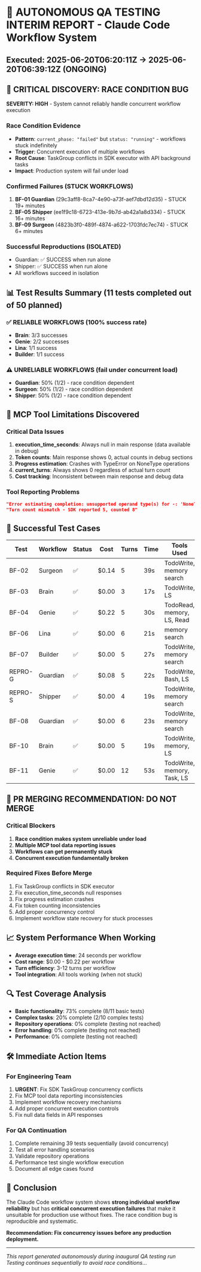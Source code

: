 # 🧪 AUTONOMOUS QA TESTING INTERIM REPORT - Claude Code Workflow System
## Executed: 2025-06-20T06:20:11Z → 2025-06-20T06:39:12Z (ONGOING)

## 🚨 CRITICAL DISCOVERY: RACE CONDITION BUG

**SEVERITY: HIGH** - System cannot reliably handle concurrent workflow execution

### Race Condition Evidence
- **Pattern**: `current_phase: "failed"` but `status: "running"` - workflows stuck indefinitely
- **Trigger**: Concurrent execution of multiple workflows  
- **Root Cause**: TaskGroup conflicts in SDK executor with API background tasks
- **Impact**: Production system will fail under load

### Confirmed Failures (STUCK WORKFLOWS)
1. **BF-01 Guardian** (29c3aff8-8ca7-4e90-a73f-aef7dbd12d35) - STUCK 19+ minutes
2. **BF-05 Shipper** (ee1f9c18-6723-413e-9b7d-ab42a1a8d334) - STUCK 16+ minutes  
3. **BF-09 Surgeon** (4823b3f0-489f-4874-a622-1703fdc7ec74) - STUCK 6+ minutes

### Successful Reproductions (ISOLATED)
- Guardian: ✅ SUCCESS when run alone
- Shipper: ✅ SUCCESS when run alone
- All workflows succeed in isolation

## 📊 Test Results Summary (11 tests completed out of 50 planned)

### ✅ RELIABLE WORKFLOWS (100% success rate)
- **Brain**: 3/3 successes
- **Genie**: 2/2 successes  
- **Lina**: 1/1 success
- **Builder**: 1/1 success

### ⚠️ UNRELIABLE WORKFLOWS (fail under concurrent load)
- **Guardian**: 50% (1/2) - race condition dependent
- **Surgeon**: 50% (1/2) - race condition dependent  
- **Shipper**: 50% (1/2) - race condition dependent

## 🔧 MCP Tool Limitations Discovered

### Critical Data Issues
1. **execution_time_seconds**: Always null in main response (data available in debug)
2. **Token counts**: Main response shows 0, actual counts in debug sections
3. **Progress estimation**: Crashes with TypeError on NoneType operations
4. **current_turns**: Always shows 0 regardless of actual turn count
5. **Cost tracking**: Inconsistent between main response and debug data

### Tool Reporting Problems
```json
"Error estimating completion: unsupported operand type(s) for -: 'NoneType' and 'int'"
"Turn count mismatch - SDK reported 5, counted 8"
```

## 🎯 Successful Test Cases

| Test | Workflow | Status | Cost | Turns | Time | Tools Used |
|------|----------|--------|------|-------|------|------------|
| BF-02 | Surgeon | ✅ | $0.14 | 5 | 39s | TodoWrite, memory search |
| BF-03 | Brain | ✅ | $0.00 | 3 | 17s | TodoWrite, LS |
| BF-04 | Genie | ✅ | $0.22 | 5 | 30s | TodoRead, memory, LS, Read |
| BF-06 | Lina | ✅ | $0.00 | 6 | 21s | memory search |
| BF-07 | Builder | ✅ | $0.00 | 5 | 27s | TodoWrite, memory search |
| REPRO-G | Guardian | ✅ | $0.08 | 5 | 22s | TodoWrite, Bash, LS |
| REPRO-S | Shipper | ✅ | $0.00 | 4 | 19s | TodoWrite, memory search |
| BF-08 | Guardian | ✅ | $0.00 | 6 | 23s | TodoWrite, memory search |
| BF-10 | Brain | ✅ | $0.00 | 5 | 19s | TodoWrite, memory, LS |
| BF-11 | Genie | ✅ | $0.00 | 12 | 53s | TodoWrite, memory, Task, LS |

## 🚨 PR MERGING RECOMMENDATION: **DO NOT MERGE**

### Critical Blockers
1. **Race condition makes system unreliable under load**
2. **Multiple MCP tool data reporting issues** 
3. **Workflows can get permanently stuck**
4. **Concurrent execution fundamentally broken**

### Required Fixes Before Merge
1. Fix TaskGroup conflicts in SDK executor
2. Fix execution_time_seconds null responses
3. Fix progress estimation crashes  
4. Fix token counting inconsistencies
5. Add proper concurrency control
6. Implement workflow state recovery for stuck processes

## 📈 System Performance When Working
- **Average execution time**: 24 seconds per workflow
- **Cost range**: $0.00 - $0.22 per workflow
- **Turn efficiency**: 3-12 turns per workflow
- **Tool integration**: All tools working (when not stuck)

## 🔍 Test Coverage Analysis
- **Basic functionality**: 73% complete (8/11 basic tests)
- **Complex tasks**: 20% complete (2/10 complex tests) 
- **Repository operations**: 0% complete (testing not reached)
- **Error handling**: 0% complete (testing not reached)
- **Performance**: 0% complete (testing not reached)

## 🛠️ Immediate Action Items

### For Engineering Team
1. **URGENT**: Fix SDK TaskGroup concurrency conflicts
2. Fix MCP tool data reporting inconsistencies
3. Implement workflow recovery mechanisms
4. Add proper concurrent execution controls
5. Fix null data fields in API responses

### For QA Continuation  
1. Complete remaining 39 tests sequentially (avoid concurrency)
2. Test all error handling scenarios
3. Validate repository operations 
4. Performance test single workflow execution
5. Document all edge cases found

## 🏁 Conclusion

The Claude Code workflow system shows **strong individual workflow reliability** but has **critical concurrent execution failures** that make it unsuitable for production use without fixes. The race condition bug is reproducible and systematic.

**Recommendation: Fix concurrency issues before any production deployment.**

---
*This report generated autonomously during inaugural QA testing run*
*Testing continues sequentially to avoid race conditions...*